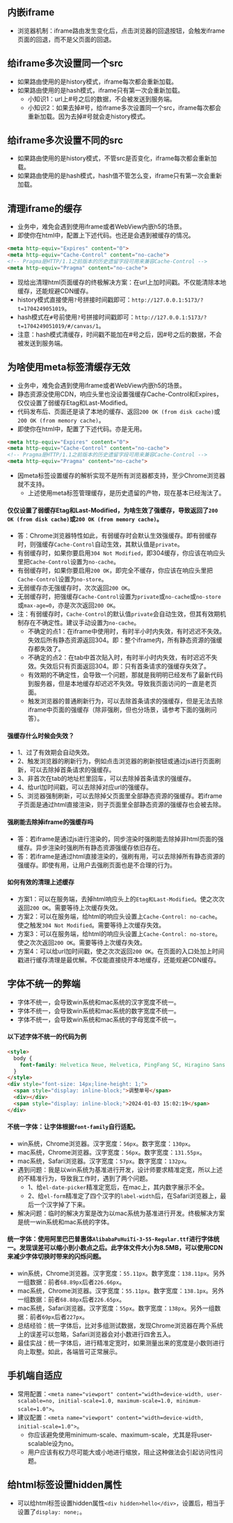 ## 内嵌iframe
* 浏览器机制：iframe路由发生变化后，点击浏览器的回退按钮，会触发iframe页面的回退，而不是父页面的回退。

## 给iframe多次设置同一个src
* 如果路由使用的是history模式，iframe每次都会重新加载。
* 如果路由使用的是hash模式，iframe只有第一次会重新加载。
  - 小知识1：url上#号之后的数据，不会被发送到服务端。
  - 小知识2：如果去掉#号，给iframe多次设置同一个src，iframe每次都会重新加载。因为去掉#号就会走history模式。

## 给iframe多次设置不同的src
* 如果路由使用的是history模式，不管src是否变化，iframe每次都会重新加载。
* 如果路由使用的是hash模式，hash值不管怎么变，iframe只有第一次会重新加载。

## 清理iframe的缓存
* 业务中，难免会遇到使用iframe或者WebView内嵌h5的场景。
* 即使你在html中，配置上下述代码。也还是会遇到被缓存的情况。
```html
<meta http-equiv="Expires" content="0">
<meta http-equiv="Cache-Control" content="no-cache">
<!-- Pragma是HTTP/1.1之前版本的历史遗留字段可用来兼容Cache-Control -->
<meta http-equiv="Pragma" content="no-cache">
```
* 现给出清理html页面缓存的终极解决方案：在url上加时间戳。不仅能清除本地缓存，还能规避CDN缓存。
* history模式直接使用`?`号拼接时间戳即可：`http://127.0.0.1:5173/?t=1704249051019`。
* hash模式在`#`号前使用`?`号拼接时间戳即可：`http://127.0.0.1:5173/?t=1704249051019/#/canvas/1`。
* 注意：hash模式清缓存，时间戳不能加在#号之后，因#号之后的数据，不会被发送到服务端。

## 为啥使用meta标签清缓存无效
* 业务中，难免会遇到使用iframe或者WebView内嵌h5的场景。
* 静态资源没使用CDN，响应头里也没设置强缓存Cache-Control和Expires，仅仅设置了弱缓存Etag和Last-Modified。
* 代码发布后、页面还是读了本地的缓存、返回`200 OK (from disk cache)`或`200 OK (from memory cache)`。
* 即使你在html中，配置了下述代码。亦是无用。
```html
<meta http-equiv="Expires" content="0">
<meta http-equiv="Cache-Control" content="no-cache">
<!-- Pragma是HTTP/1.1之前版本的历史遗留字段可用来兼容Cache-Control -->
<meta http-equiv="Pragma" content="no-cache">
```
* 因meta标签设置缓存的解析实现不是所有浏览器都支持，至少Chrome浏览器就不支持。
  - 上述使用meta标签管理缓存，是历史遗留的产物，现在基本已经淘汰了。
#### 仅仅设置了弱缓存Etag和Last-Modified，为啥生效了强缓存，导致返回了`200 OK (from disk cache)`或`200 OK (from memory cache)`。
* 答：Chrome浏览器特性如此，有弱缓存时会默认生效强缓存。即有弱缓存时，则强缓存`Cache-Control`自动生效，其默认值是`private`。
* 有弱缓存时，如果你要启用`304 Not Modified`，即304缓存，你应该在响应头里把`Cache-Control`设置为`no-cache`。
* 有弱缓存时，如果你要启用`200 OK`，即完全不缓存，你应该在响应头里把`Cache-Control`设置为`no-store`。
* 无弱缓存亦无强缓存时，次次返回`200 OK`。
* 无弱缓存时，把强缓存`Cache-Control`设置为`private`或`no-cache`或`no-store`或`max-age=0`，亦是次次返回`200 OK`。
* 注：有弱缓存时，`Cache-Control`的默认值`private`会自动生效，但其有效期机制存在不确定性。建议手动设置为`no-cache`。
  - 不确定的点1：在iframe中使用时，有时半小时内失效，有时迟迟不失效。失效后所有静态资源返回304。即：整个iframe内，所有静态资源的强缓存都失效了。
  - 不确定的点2：在tab中首次贴入时，有时半小时内失效，有时迟迟不失效。失效后只有页面返回304。即：只有首条请求的强缓存失效了。
  - 有效期的不确定性，会导致一个问题，那就是我明明已经发布了最新代码到服务器，但是本地缓存却迟迟不失效。导致我页面访问的一直是老页面。
  - 触发浏览器的普通刷新行为，可以去除首条请求的强缓存，但是无法去除iframe中页面的强缓存（除非强刷，但也分场景，请参考下面的强刷问答）。
#### 强缓存什么时候会失效？
* 1、过了有效期会自动失效。
* 2、触发浏览器的刷新行为，例如点击浏览器的刷新按钮或通过js进行页面刷新，可以去除掉首条请求的强缓存。
* 3、非首次在tab的地址栏里回车，可以去除掉首条请求的强缓存。
* 4、给url加时间戳，可以去除掉对应url的强缓存。
* 5、浏览器强制刷新，可以去除掉父页面里全部静态资源的强缓存。若iframe子页面是通过html直接渲染，则子页面里全部静态资源的强缓存也会被去除。
#### 强刷能去除掉iframe的强缓存吗
* 答：若iframe是通过js进行渲染的，同步渲染时强刷能去除掉非html页面的强缓存。异步渲染时强刷所有静态资源强缓存依旧存在。
* 答：若iframe是通过html直接渲染的，强刷有用，可以去除掉所有静态资源的强缓存。即使有用，让用户去强刷页面也是不合理的行为。
#### 如何有效的清理上述缓存
* 方案1：可以在服务端，去掉html响应头上的`Etag和Last-Modified`。使之次次返回`200 OK`。需要等待上次缓存失效。
* 方案2：可以在服务端，给html的响应头设置上`Cache-Control: no-cache`。使之触发`304 Not Modified`。需要等待上次缓存失效。
* 方案3：可以在服务端，给html的响应头设置上`Cache-Control: no-store`。使之次次返回`200 OK`。需要等待上次缓存失效。
* 方案4：可以给url加时间戳，使之次次返回`200 OK`。在页面的入口处加上时间戳进行缓存清理是最优解。不仅能直接绕开本地缓存，还能规避CDN缓存。

## 字体不统一的弊端
* 字体不统一，会导致win系统和mac系统的汉字宽度不统一。
* 字体不统一，会导致win系统和mac系统的数字宽度不统一。
* 字体不统一，会导致win系统和mac系统的字母宽度不统一。
#### 以下述字体不统一的代码为例
```html
<style>
  body {
    font-family: Helvetica Neue, Helvetica, PingFang SC, Hiragino Sans GB, Microsoft YaHei, 微软雅黑, Arial, sans-serif;
  }
</style>
<div style="font-size: 14px;line-height: 1;">
  <span style="display: inline-block;">调整单号</span>
  <div></div>
  <span style="display: inline-block;">2024-01-03 15:02:19</span>
</div>
```
#### 不统一字体：让字体根据`font-family`自行适配。
* win系统，Chrome浏览器。汉字宽度：`56px`。数字宽度：`130px`。
* mac系统，Chrome浏览器。汉字宽度：`56px`。数字宽度：`131.55px`。
* mac系统，Safari浏览器。汉字宽度：`57px`。数字宽度：`132px`。
* 遇到问题：我是以win系统为基准进行开发，设计师要求精准定宽，所以上述的不精准行为，导致我工作时，遇到了两个问题。
  - 1、给`el-date-picker`精准定宽后，在mac上，其内数字展示不全。
  - 2、给`el-form`精准定了四个汉字的`label-width`后，在Safari浏览器上，最后一个汉字掉了下来。
* 解决问题：临时的解决方案是改为以mac系统为基准进行开发。终极解决方案是统一win系统和mac系统的字体。
#### 统一字体：使用阿里巴巴普惠体`AlibabaPuHuiTi-3-55-Regular.ttf`进行字体统一。发现误差可以缩小到小数点之后。此字体文件大小为8.5MB，可以使用CDN来减少字体切换时带来的闪烁问题。
* win系统，Chrome浏览器。汉字宽度：`55.11px`。数字宽度：`138.11px`。另外一组数据：前者`68.89px`后者`226.66px`。
* mac系统，Chrome浏览器。汉字宽度：`55.11px`。数字宽度：`138.1px`。另外一组数据：前者`68.88px`后者`226.65px`。
* mac系统，Safari浏览器。汉字宽度：`55px`。数字宽度：`138px`。另外一组数据：前者`69px`后者`227px`。
* 总结经验：统一字体后，比对多组测试数据，发现Chrome浏览器在两个系统上的误差可以忽略，Safari浏览器会对小数进行四舍五入。
* 最佳实战：统一字体后，进行精准定宽时，如果测量出来的宽度是小数则进行向上取整。如此，各端皆可正常展示。

## 手机端自适应
* 常用配置：`<meta name="viewport" content="width=device-width, user-scalable=no, initial-scale=1.0, maximum-scale=1.0, minimum-scale=1.0">`。
* 建议配置：`<meta name="viewport" content="width=device-width, initial-scale=1.0">`。
  - 你应该避免使用minimum-scale、maximum-scale，尤其是将user-scalable设为no。
  - 用户应该有权力尽可能大或小地进行缩放，阻止这种做法会引起访问性问题。

## 给html标签设置hidden属性
* 可以给html标签设置hidden属性`<div hidden>hello</div>`，设置后，相当于设置了`display: none;`。

